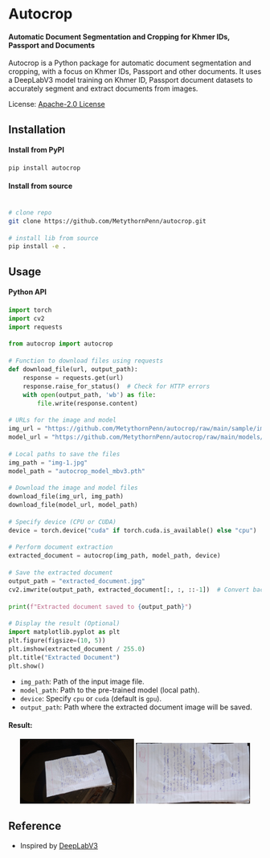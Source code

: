 # Autocrop

#### Automatic Document Segmentation and Cropping for Khmer IDs, Passport and Documents

Autocrop is a Python package for automatic document segmentation and cropping, with a focus on Khmer IDs, Passport and other documents. It uses a DeepLabV3 model training on Khmer ID, Passport document datasets to accurately segment and extract documents from images.

License: [Apache-2.0 License](https://github.com/MetythornPenn/sdab/blob/main/LICENSE)

## Installation

#### Install from PyPI
```sh
pip install autocrop
```

#### Install from source

```sh

# clone repo 
git clone https://github.com/MetythornPenn/autocrop.git

# install lib from source
pip install -e .
```

## Usage

#### Python API

```python
import torch
import cv2
import requests

from autocrop import autocrop

# Function to download files using requests
def download_file(url, output_path):
    response = requests.get(url)
    response.raise_for_status()  # Check for HTTP errors
    with open(output_path, 'wb') as file:
        file.write(response.content)

# URLs for the image and model
img_url = "https://github.com/MetythornPenn/autocrop/raw/main/sample/img-1.jpg"
model_url = "https://github.com/MetythornPenn/autocrop/raw/main/models/autocrop_model_mbv3.pth"

# Local paths to save the files
img_path = "img-1.jpg"
model_path = "autocrop_model_mbv3.pth"

# Download the image and model files
download_file(img_url, img_path)
download_file(model_url, model_path)

# Specify device (CPU or CUDA)
device = torch.device("cuda" if torch.cuda.is_available() else "cpu")

# Perform document extraction
extracted_document = autocrop(img_path, model_path, device)

# Save the extracted document
output_path = "extracted_document.jpg"
cv2.imwrite(output_path, extracted_document[:, :, ::-1])  # Convert back to BGR for saving

print(f"Extracted document saved to {output_path}")

# Display the result (Optional)
import matplotlib.pyplot as plt
plt.figure(figsize=(10, 5))
plt.imshow(extracted_document / 255.0)
plt.title("Extracted Document")
plt.show()


```

- `img_path`: Path of the input image file.
- `model_path`: Path to the pre-trained model (local path).
- `device`: Specify `cpu` or `cuda` (default is `gpu`).
- `output_path`: Path where the extracted document image will be saved.

#### Result:

<p align="center">
  <img src="sample/img-1.jpg" alt="Left Image" width="45%">
  <img src="extracted_document.jpg" alt="Right Image" width="45%">
</p>



## Reference 
- Inspired by [DeepLabV3](https://paperswithcode.com/method/deeplabv3)